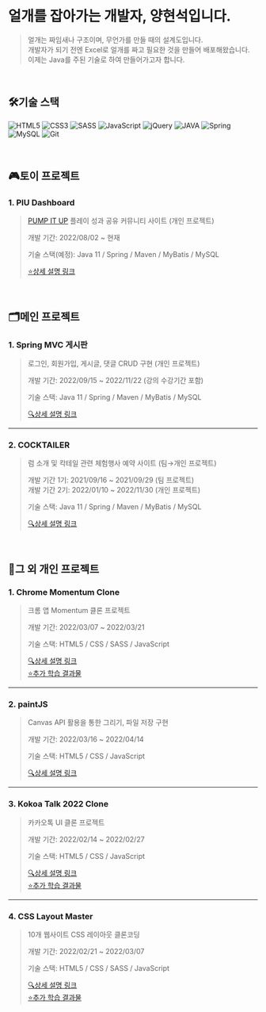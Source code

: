 <h1>얼개를 잡아가는 개발자, 양현석입니다.</h1>

>얼개는 짜임새나 구조이며, 무언가를 만들 때의 설계도입니다.  
>개발자가 되기 전엔 Excel로 얼개를 짜고 필요한 것을 만들어 배포해왔습니다.  
>이제는 Java를 주된 기술로 하여 만들어가고자 합니다.  

<br/>

<h2>🛠️기술 스택 </h2>

![HTML5](https://img.shields.io/badge/-HTML5-F05032?style=for-the-badge&logo=html5&logoColor=ffffff)
![CSS3](https://img.shields.io/badge/-CSS3-007ACC?style=for-the-badge&logo=css3)
![SASS](https://img.shields.io/badge/-SASS-c66394?style=for-the-badge&logo=SASS&logoColor=ffffff)
![JavaScript](https://img.shields.io/badge/-JavaScript-%23F7DF1C?style=for-the-badge&logo=javascript&logoColor=000000&labelColor=%23F7DF1C&color=%23FFCE5A)
![jQuery](https://img.shields.io/badge/-jQuery-0769ad?style=for-the-badge&logo=jQuery)
![JAVA](https://img.shields.io/badge/-Java-ea2d2e?style=for-the-badge&logo=java)
![Spring](https://img.shields.io/badge/-Spring-6cb52d?style=for-the-badge&logo=Spring&logoColor=white)
![MySQL](https://img.shields.io/badge/-MySQL-3e6e93?style=for-the-badge&logo=MySQL&logoColor=white)
![Git](https://img.shields.io/badge/-Git-F05032?style=for-the-badge&logo=git&logoColor=ffffff)

<br/>

<h2> 🎮토이 프로젝트 </h2>

### 1. PIU Dashboard
>[PUMP IT UP](https://www.piugame.com/piu.xx/pumpitup/hardware.php) 플레이 성과 공유 커뮤니티 사이트 (개인 프로젝트)  
>  
>개발 기간: 2022/08/02 ~ 현재  
>  
>기술 스택(예정): Java 11 / Spring / Maven / MyBatis / MySQL  
>  
>[⭐상세 설명 링크](https://allchan.notion.site/PIU-Dashboard-Project-View-deb8d9445fef495097c1a63d9d652aff)

<br/>

<h2> 🗂️메인 프로젝트 </h2>

### 1. Spring MVC 게시판
>로그인, 회원가입, 게시글, 댓글 CRUD 구현 (개인 프로젝트)  
>  
>개발 기간: 2022/09/15 ~ 2022/11/22 (강의 수강기간 포함)  
>  
>기술 스택: Java 11 / Spring / Maven / MyBatis / MySQL  
>  
>[🔍상세 설명 링크](https://github.com/a11chan/springJungSuk_ch4_1)

---

### 2. COCKTAILER
>럼 소개 및 칵테일 관련 체험행사 예약 사이트 (팀→개인 프로젝트)  
>  
>개발 기간 1기: 2021/09/16 ~ 2021/09/29 (팀 프로젝트)  
>개발 기간 2기: 2022/01/10 ~ 2022/11/30 (개인 프로젝트)  
>
>기술 스택: Java 11 / Spring / Maven / MyBatis / MySQL  
>  
>[🔍상세 설명 링크](https://github.com/a11chan/cocktailer_1.0)

<br/>

<h2> 📂그 외 개인 프로젝트 </h2>

### 1. Chrome Momentum Clone
>크롬 앱 Momentum 클론 프로젝트  
>  
>개발 기간: 2022/03/07 ~ 2022/03/21  
>  
>기술 스택: HTML5 / CSS / SASS / JavaScript  
>  
>[🔍상세 설명 링크](https://github.com/a11chan/my-momentum)  
>[⭐추가 학습 결과물](https://allchan.notion.site/JS-30ee746a17aa4c9f8a00ccc74333b22e)

---

### 2. paintJS
>Canvas API 활용을 통한 그리기, 파일 저장 구현  
>  
>개발 기간: 2022/03/16 ~ 2022/04/14  
>  
>기술 스택: HTML5 / CSS / JavaScript  
>  
>[🔍상세 설명 링크](https://github.com/a11chan/paintjs)

---

### 3. Kokoa Talk 2022 Clone  
>카카오톡 UI 클론 프로젝트
>  
>개발 기간: 2022/02/14 ~ 2022/02/27  
>  
>기술 스택: HTML5 / CSS / JavaScript  
>  
>[🔍상세 설명 링크](https://github.com/a11chan/kokoa-clone-2022)  
>[⭐추가 학습 결과물](https://allchan.notion.site/cbdb362ca8424ef0b6d0aab5c103b05a)

---

### 4. CSS Layout Master  
>10개 웹사이트 CSS 레이아웃 클론코딩
>  
>개발 기간: 2022/02/21 ~ 2022/03/07  
>  
>기술 스택: HTML5 / CSS / SASS / JavaScript  
>  
>[🔍상세 설명 링크](https://github.com/a11chan/cssLayoutMaster)  
>[⭐추가 학습 결과물](https://allchan.notion.site/CSS-Layout-98145607337440b9a17c0982476b6c2f)
